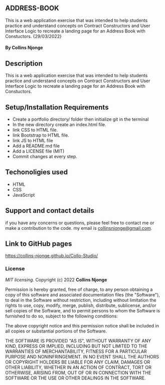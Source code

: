 ## ADDRESS-BOOK
This is a web application exercise that was intended to help students practice and understand concepts on Contract Constructors and User Interface Logic to recreate a landing page for an Address Book with Constuctors.  {29/03/2022}
#### By **Collins Njonge**
## Description
This is a web application exercise that was intended to help students practice and understand concepts on Contract Constructors and User Interface Logic to recreate a landing page for an Address Book with Constuctors. 
## Setup/Installation Requirements
* Create a portfolio directory/ folder then initialize git in the terminal
* In the new directory create an index.html file.
* link CSS to HTML file.
* link Bootstrap to HTML file.
* link JS to HTML file
* Add a README.md file
* Add a LICENSE file (MIT)
* Commit changes at every step.
## Techonoligies used
* HTML
* CSS
* JavaScript
## Support and contact details
if you have any concerns or questions, please feel free to contact me or make a contribution to the code. my email is collinsnjonge@gmail.com. 

## Link to GitHub pages
https://collins-njonge.github.io/Collo-Studio/

### License
*MIT licensing.*
Copyright (c) 2022 **Collins Njonge**

Permission is hereby granted, free of charge, to any person obtaining a copy
of this software and associated documentation files (the "Software"), to deal
in the Software without restriction, including without limitation the rights
to use, copy, modify, merge, publish, distribute, sublicense, and/or sell
copies of the Software, and to permit persons to whom the Software is
furnished to do so, subject to the following conditions:

The above copyright notice and this permission notice shall be included in all
copies or substantial portions of the Software.

THE SOFTWARE IS PROVIDED "AS IS", WITHOUT WARRANTY OF ANY KIND, EXPRESS OR
IMPLIED, INCLUDING BUT NOT LIMITED TO THE WARRANTIES OF MERCHANTABILITY,
FITNESS FOR A PARTICULAR PURPOSE AND NONINFRINGEMENT. IN NO EVENT SHALL THE
AUTHORS OR COPYRIGHT HOLDERS BE LIABLE FOR ANY CLAIM, DAMAGES OR OTHER
LIABILITY, WHETHER IN AN ACTION OF CONTRACT, TORT OR OTHERWISE, ARISING FROM,
OUT OF OR IN CONNECTION WITH THE SOFTWARE OR THE USE OR OTHER DEALINGS IN THE
SOFTWARE.
